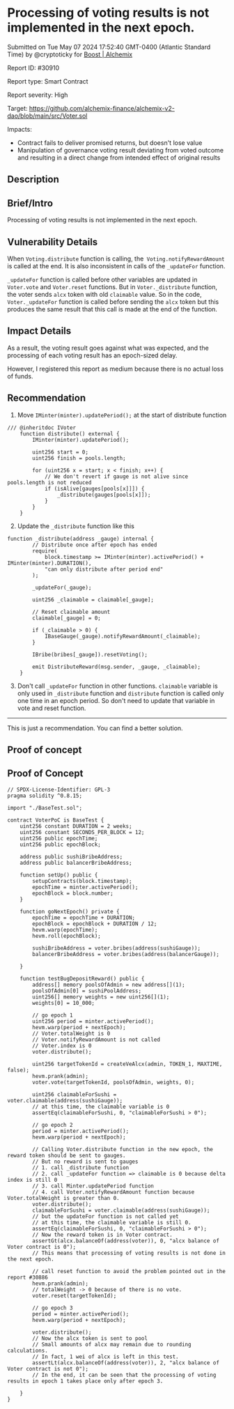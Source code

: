 
# Processing of voting results is not implemented in the next epoch.

Submitted on Tue May 07 2024 17:52:40 GMT-0400 (Atlantic Standard Time) by @cryptoticky for [Boost | Alchemix](https://immunefi.com/bounty/alchemix-boost/)

Report ID: #30910

Report type: Smart Contract

Report severity: High

Target: https://github.com/alchemix-finance/alchemix-v2-dao/blob/main/src/Voter.sol

Impacts:
- Contract fails to deliver promised returns, but doesn't lose value
- Manipulation of governance voting result deviating from voted outcome and resulting in a direct change from intended effect of original results

## Description
## Brief/Intro
Processing of voting results is not implemented in the next epoch.

## Vulnerability Details
When `Voting.distribute` function is calling, the` Voting.notifyRewardAmount` is called at the end.
It is also inconsistent in calls of the `_updateFor` function.

`_updateFor` function is called before other variables are updated in `Voter.vote` and `Voter.reset` functions.
But in `Voter._distribute` function, the voter sends `alcx` token with old `claimable` value.
So in the code, `Voter._updateFor` function is called before sending the `alcx` token but this produces the same result that this call is made at the end of the function.

## Impact Details
As a result, the voting result goes against what was expected, and the processing of each voting result has an epoch-sized delay.

However, I registered this report as medium because there is no actual loss of funds.

## Recommendation
1. Move `IMinter(minter).updatePeriod();` at the start of distribute function
```
/// @inheritdoc IVoter
    function distribute() external {
        IMinter(minter).updatePeriod();

        uint256 start = 0;
        uint256 finish = pools.length;

        for (uint256 x = start; x < finish; x++) {
            // We don't revert if gauge is not alive since pools.length is not reduced
            if (isAlive[gauges[pools[x]]]) {
                _distribute(gauges[pools[x]]);
            }
        }
    }
```
2. Update the `_distribute` function like this
```
function _distribute(address _gauge) internal {
        // Distribute once after epoch has ended
        require(
            block.timestamp >= IMinter(minter).activePeriod() + IMinter(minter).DURATION(),
            "can only distribute after period end"
        );

        _updateFor(_gauge);

        uint256 _claimable = claimable[_gauge];

        // Reset claimable amount
        claimable[_gauge] = 0;

        if (_claimable > 0) {
            IBaseGauge(_gauge).notifyRewardAmount(_claimable);
        }

        IBribe(bribes[_gauge]).resetVoting();

        emit DistributeReward(msg.sender, _gauge, _claimable);
    }
```

3. Don't call `_updateFor` function in other functions.
`claimable` variable is only used in `_distribute` function and `distribute` function is called only one time in an epoch period.
So don't need to update that variable in vote and reset function.

***
This is just a recommendation.
You can find a better solution.

        
## Proof of concept
## Proof of Concept

```
// SPDX-License-Identifier: GPL-3
pragma solidity ^0.8.15;

import "./BaseTest.sol";

contract VoterPoC is BaseTest {
    uint256 constant DURATION = 2 weeks;
    uint256 constant SECONDS_PER_BLOCK = 12;
    uint256 public epochTime;
    uint256 public epochBlock;

    address public sushiBribeAddress;
    address public balancerBribeAddress;

    function setUp() public {
        setupContracts(block.timestamp);
        epochTime = minter.activePeriod();
        epochBlock = block.number;
    }

    function goNextEpoch() private {
        epochTime = epochTime + DURATION;
        epochBlock = epochBlock + DURATION / 12;
        hevm.warp(epochTime);
        hevm.roll(epochBlock);

        sushiBribeAddress = voter.bribes(address(sushiGauge));
        balancerBribeAddress = voter.bribes(address(balancerGauge));

    }

    function testBugDepositReward() public {
        address[] memory poolsOfAdmin = new address[](1);
        poolsOfAdmin[0] = sushiPoolAddress;
        uint256[] memory weights = new uint256[](1);
        weights[0] = 10_000;

        // go epoch 1
        uint256 period = minter.activePeriod();
        hevm.warp(period + nextEpoch);
        // Voter.totalWeight is 0
        // Voter.notifyRewardAmount is not called
        // Voter.index is 0
        voter.distribute();

        uint256 targetTokenId = createVeAlcx(admin, TOKEN_1, MAXTIME, false);
        hevm.prank(admin);
        voter.vote(targetTokenId, poolsOfAdmin, weights, 0);

        uint256 claimableForSushi = voter.claimable(address(sushiGauge));
        // at this time, the claimable variable is 0
        assertEq(claimableForSushi, 0, "claimableForSushi > 0");

        // go epoch 2
        period = minter.activePeriod();
        hevm.warp(period + nextEpoch);

        // Calling Voter.distribute function in the new epoch, the reward token should be sent to gauges.
        // But no reward is sent to gauges
        // 1. call _distribute function
        // 2. call _updateFor function => claimable is 0 because delta index is still 0
        // 3. call Minter.updatePeriod function
        // 4. call Voter.notifyRewardAmount function because Voter.totalWeight is greater than 0.
        voter.distribute();
        claimableForSushi = voter.claimable(address(sushiGauge));
        // but the updateFor function is not called yet
        // at this time, the claimable variable is still 0.
        assertEq(claimableForSushi, 0, "claimableForSushi > 0");
        // Now the reward token is in Voter contract.
        assertGt(alcx.balanceOf(address(voter)), 0, "alcx balance of Voter contract is 0");
        // This means that processing of voting results is not done in the next epoch.

        // call reset function to avoid the problem pointed out in the report #30886
        hevm.prank(admin);
        // totalWeight -> 0 because of there is no vote.
        voter.reset(targetTokenId);

        // go epoch 3
        period = minter.activePeriod();
        hevm.warp(period + nextEpoch);

        voter.distribute();
        // Now the alcx token is sent to pool
        // Small amounts of alcx may remain due to rounding calculations.
        // In fact, 1 wei of alcx is left in this test.
        assertLt(alcx.balanceOf(address(voter)), 2, "alcx balance of Voter contract is not 0");
        // In the end, it can be seen that the processing of voting results in epoch 1 takes place only after epoch 3.

    }
}
```